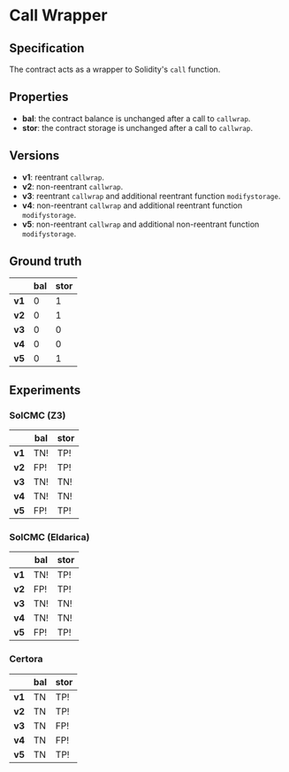 # Call Wrapper

## Specification
The contract acts as a wrapper to Solidity's `call` function.

## Properties
- **bal**: the contract balance is unchanged after a call to `callwrap`.
- **stor**: the contract storage is unchanged after a call to `callwrap`.

## Versions
- **v1**: reentrant `callwrap`.
- **v2**: non-reentrant `callwrap`.
- **v3**: reentrant `callwrap` and additional reentrant function `modifystorage`.
- **v4**: non-reentrant `callwrap` and additional reentrant function `modifystorage`.
- **v5**: non-reentrant `callwrap` and additional non-reentrant function `modifystorage`.

## Ground truth
|        | bal   | stor  |
|--------|-------|-------|
| **v1** | 0     | 1     |
| **v2** | 0     | 1     |
| **v3** | 0     | 0     |
| **v4** | 0     | 0     |
| **v5** | 0     | 1     |
 

## Experiments

### SolCMC (Z3)
|        | bal   | stor  |
|--------|-------|-------|
| **v1** | TN!   | TP!   |
| **v2** | FP!   | TP!   |
| **v3** | TN!   | TN!   |
| **v4** | TN!   | TN!   |
| **v5** | FP!   | TP!   |
 
### SolCMC (Eldarica)
|        | bal   | stor  |
|--------|-------|-------|
| **v1** | TN!   | TP!   |
| **v2** | FP!   | TP!   |
| **v3** | TN!   | TN!   |
| **v4** | TN!   | TN!   |
| **v5** | FP!   | TP!   |
 

### Certora
|        | bal   | stor  |
|--------|-------|-------|
| **v1** | TN    | TP!   |
| **v2** | TN    | TP!   |
| **v3** | TN    | FP!   |
| **v4** | TN    | FP!   |
| **v5** | TN    | TP!   |
 

